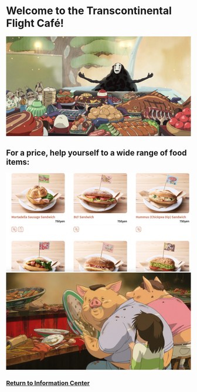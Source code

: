 # Welcome to the Transcontinental Flight Café!
![Feast](spirited-food.jpeg)
## For a price, help yourself to a wide range of food items:
![Menu](menu.png)
![Pigs](pigs-spirited.png)




### [Return to Information Center](https://github.com/mollyjones2023/ghibli-simulacrum/blob/main/2-ghibli-grand-warehouse/warehouse.md)
